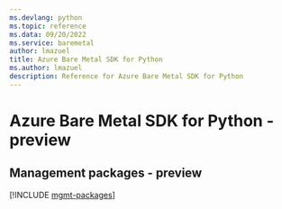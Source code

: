 ```yaml
---
ms.devlang: python
ms.topic: reference
ms.data: 09/20/2022
ms.service: baremetal
author: lmazuel
title: Azure Bare Metal SDK for Python
ms.author: lmazuel
description: Reference for Azure Bare Metal SDK for Python
---
```

# Azure Bare Metal SDK for Python - preview

## Management packages - preview
[!INCLUDE [mgmt-packages](bare-metal-mgmt-index.md)]

